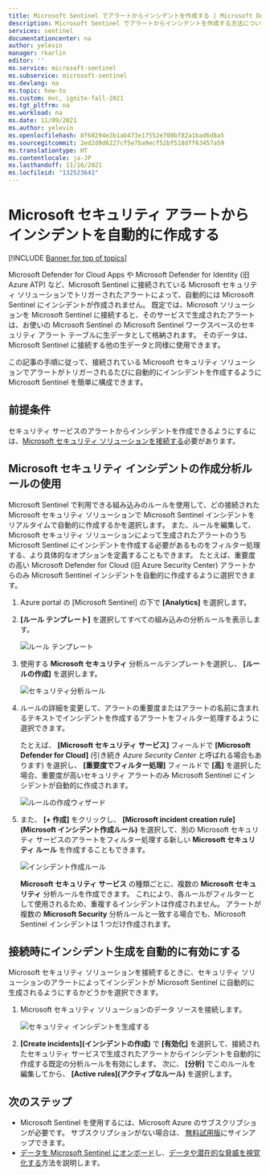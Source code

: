 ```yaml
---
title: Microsoft Sentinel でアラートからインシデントを作成する | Microsoft Docs
description: Microsoft Sentinel でアラートからインシデントを作成する方法について説明します。
services: sentinel
documentationcenter: na
author: yelevin
manager: rkarlin
editor: ''
ms.service: microsoft-sentinel
ms.subservice: microsoft-sentinel
ms.devlang: na
ms.topic: how-to
ms.custom: mvc, ignite-fall-2021
ms.tgt_pltfrm: na
ms.workload: na
ms.date: 11/09/2021
ms.author: yelevin
ms.openlocfilehash: 8f68294e2b1ab473e17552e708bf82a1bad6d8a5
ms.sourcegitcommit: 2ed2d9d6227cf5e7ba9ecf52bf518dff63457a59
ms.translationtype: HT
ms.contentlocale: ja-JP
ms.lasthandoff: 11/16/2021
ms.locfileid: "132523641"
---
```

# <a name="automatically-create-incidents-from-microsoft-security-alerts"></a>Microsoft セキュリティ アラートからインシデントを自動的に作成する

[!INCLUDE [Banner for top of topics](./includes/banner.md)]

Microsoft Defender for Cloud Apps や Microsoft Defender for Identity (旧 Azure ATP) など、Microsoft Sentinel に接続されている Microsoft セキュリティ ソリューションでトリガーされたアラートによって、自動的には Microsoft Sentinel にインシデントが作成されません。 既定では、Microsoft ソリューションを Microsoft Sentinel に接続すると、そのサービスで生成されたアラートは、お使いの Microsoft Sentinel の Microsoft Sentinel ワークスペースのセキュリティ アラート テーブルに生データとして格納されます。 そのデータは、Microsoft Sentinel に接続する他の生データと同様に使用できます。

この記事の手順に従って、接続されている Microsoft セキュリティ ソリューションでアラートがトリガーされるたびに自動的にインシデントを作成するように Microsoft Sentinel を簡単に構成できます。

## <a name="prerequisites"></a>前提条件

セキュリティ サービスのアラートからインシデントを作成できるようにするには、[Microsoft セキュリティ ソリューションを接続する](connect-data-sources.md#data-connection-methods)必要があります。

## <a name="using-microsoft-security-incident-creation-analytics-rules"></a>Microsoft セキュリティ インシデントの作成分析ルールの使用

Microsoft Sentinel で利用できる組み込みのルールを使用して、どの接続された Microsoft セキュリティ ソリューションで Microsoft Sentinel インシデントをリアルタイムで自動的に作成するかを選択します。 また、ルールを編集して、Microsoft セキュリティ ソリューションによって生成されたアラートのうち Microsoft Sentinel にインシデントを作成する必要があるものをフィルター処理する、より具体的なオプションを定義することもできます。 たとえば、重要度の高い Microsoft Defender for Cloud (旧 Azure Security Center) アラートからのみ Microsoft Sentinel インシデントを自動的に作成するように選択できます。

1. Azure portal の [Microsoft Sentinel] の下で **[Analytics]** を選択します。

1. **[ルール テンプレート]** を選択してすべての組み込みの分析ルールを表示します。

    ![ルール テンプレート](media/incidents-from-alerts/rule-templates.png)

1. 使用する **Microsoft セキュリティ** 分析ルールテンプレートを選択し、 **[ルールの作成]** を選択します。

    ![セキュリティ分析ルール](media/incidents-from-alerts/security-analytics-rule.png)

1. ルールの詳細を変更して、アラートの重要度またはアラートの名前に含まれるテキストでインシデントを作成するアラートをフィルター処理するように選択できます。  
      
    たとえば、 **[Microsoft セキュリティ サービス]** フィールドで **[Microsoft Defender for Cloud]** (引き続き *Azure Security Center* と呼ばれる場合もあります) を選択し、 **[重要度でフィルター処理]** フィールドで **[高]** を選択した場合、重要度が高いセキュリティ アラートのみ Microsoft Sentinel にインシデントが自動的に作成されます。  

    ![ルールの作成ウィザード](media/incidents-from-alerts/create-rule-wizard.png)

1. また、 **[+ 作成]** をクリックし、 **[Microsoft incident creation rule]\(Microsoft インシデント作成ルール\)** を選択して、別の Microsoft セキュリティ サービスのアラートをフィルター処理する新しい **Microsoft セキュリティ ルール** を作成することもできます。

    ![インシデント作成ルール](media/incidents-from-alerts/incident-creation-rule.png)

    **Microsoft セキュリティ サービス** の種類ごとに、複数の **Microsoft セキュリティ** 分析ルールを作成できます。 これにより、各ルールがフィルターとして使用されるため、重複するインシデントは作成されません。 アラートが複数の **Microsoft Security** 分析ルールと一致する場合でも、Microsoft Sentinel インシデントは 1 つだけ作成されます。

## <a name="enable-incident-generation-automatically-during-connection"></a>接続時にインシデント生成を自動的に有効にする

Microsoft セキュリティ ソリューションを接続するときに、セキュリティ ソリューションのアラートによってインシデントが Microsoft Sentinel に自動的に生成されるようにするかどうかを選択できます。

1. Microsoft セキュリティ ソリューションのデータ ソースを接続します。 

   ![セキュリティ インシデントを生成する](media/incidents-from-alerts/generate-security-incidents.png)

1. **[Create incidents]\(インシデントの作成\)** で **[有効化]** を選択して、接続されたセキュリティ サービスで生成されたアラートからインシデントを自動的に作成する既定の分析ルールを有効にします。 次に、 **[分析]** でこのルールを編集してから、 **[Active rules]\(アクティブなルール\)** を選択します。

## <a name="next-steps"></a>次のステップ

- Microsoft Sentinel を使用するには、Microsoft Azure のサブスクリプションが必要です。 サブスクリプションがない場合は、 [無料試用版](https://azure.microsoft.com/free/)にサインアップできます。
- [データを Microsoft Sentinel にオンボード](quickstart-onboard.md)し、[データや潜在的な脅威を視覚化する](get-visibility.md)方法を説明します。
